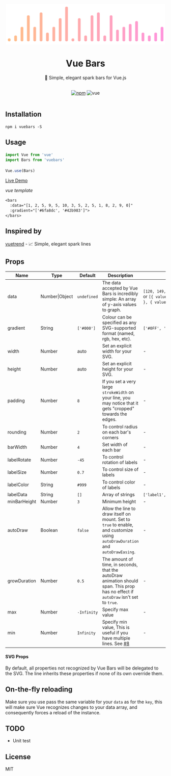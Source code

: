 <div align="center">
  <img src="https://raw.githubusercontent.com/deviavir/vue-bar/master/media/logo.png" width="500" alt="Vue Bars">
  <br>
  <h1>Vue Bars</h1>
  <p>🌈 Simple, elegant spark bars for Vue.js</p>
  <br>
  <a href="https://www.npmjs.org/package/vuebars"><img src="https://img.shields.io/npm/v/vuebars.svg?style=flat-square" alt="npm"></a>
  <img src="https://img.shields.io/badge/vue-^2.2-4fc08d.svg?colorA=2c3e50&style=flat-square" alt="vue">
</div>

<br>

## Installation

```shell
npm i vuebars -S
```

## Usage

```js
import Vue from 'vue'
import Bars from 'vuebars'

Vue.use(Bars)
```

[Live Demo](https://jsfiddle.net/h1o5z4xe/)

*vue template*

```vue
<bars
  :data="[1, 2, 5, 9, 5, 10, 3, 5, 2, 5, 1, 8, 2, 9, 0]"
  :gradient="['#6fa8dc', '#42b983']">
</bars>
```

## Inspired by

[vuetrend](https://www.npmjs.org/package/vuetrend) - 📈 Simple, elegant spark lines


## Props

| Name              | Type           | Default     | Description                                                                                                                                                                                                                                       | Example                                                                      |
| ----------------- | -------------- | ----------- | ------------------------------------------------------------------------------------------------------------------------------------------------------------------------------------------------------------------------------------------------- | ---------------------------------------------------------------------------- |
| data              | Number\|Object | `undefined` | The data accepted by Vue Bars is incredibly simple: An array of y-axis values to graph.                                                                                                                                                           | `[120, 149, 193.4, 200, 92]` or `[{ value: 4 }, { value: 6 }, { value: 8 }]` |
| gradient          | String         | `['#000']`  | Colour can be specified as any SVG-supported format (named, rgb, hex, etc).                                                                                                                                                                       | `['#0FF', '#F0F', '#FF0']`                                                   |
| width             | Number         | auto        | Set an explicit width for your SVG.                                                                                                                                                                                                               | -                                                                            |
| height            | Number         | auto        | Set an explicit height for your SVG.                                                                                                                                                                                                              | -                                                                            |
| padding           | Number         | `8`         | If you set a very large `strokeWidth` on your line, you may notice that it gets "cropped" towards the edges.                                                                                                                                      | -                                                                            |
| rounding          | Number         | `2`         | To control radius on each bar's corners                                                                                                                                                                                                           | -                                                                            |
| barWidth          | Number         | `4`         | Set width of each bar                                                                                                                                                                                                                             | -                                                                            |
| labelRotate       | Number         | `-45`       | To control rotation of labels                                                                                                                                                                                                                     | -                                                                            |
| labelSize         | Number         | `0.7`       | To control size of labels                                                                                                                                                                                                                         | -                                                                            |
| labelColor        | String         | `#999`      | To control color of labels                                                                                                                                                                                                                        | -                                                                            |
| labelData         | String         | `[]`        | Array of strings                                                                                                                                                                                                                                  | `['label1','label2','label3']`                                               |
| minBarHeight      | Number         | `3`         | Minimum height                                                                                                                                                                                                                                    | -                                                                            |
| autoDraw          | Boolean        | `false`     | Allow the line to draw itself on mount. Set to `true` to enable, and customize using `autoDrawDuration` and `autoDrawEasing`.                                                                                                                     | -                                                                            |
| growDuration      | Number         | `0.5`       | The amount of time, in seconds, that the autoDraw animation should span. This prop has no effect if `autoDraw` isn't set to `true`.                                                                                                               | -                                                                            |
| max               | Number         | `-Infinity` | Specify max value                                                                                                                                                                                                                                 | -                                                                            |
| min               | Number         | `Infinity`  | Specify min value, This is useful if you have multiple lines. See [#8](https://github.com/QingWei-Li/vue-trend/issues/8)                                                                                                                          | -                                                                            |


#### SVG Props

By default, all properties not recognized by Vue Bars will be delegated to the SVG. The line inherits these properties if none of its own override them.


## On-the-fly reloading

Make sure you use pass the same variable for your `data` as for the `key`, this will make sure Vue recognizes changes to your data array,
and consequently forces a reload of the instance.

## TODO
- Unit test


## License
MIT
